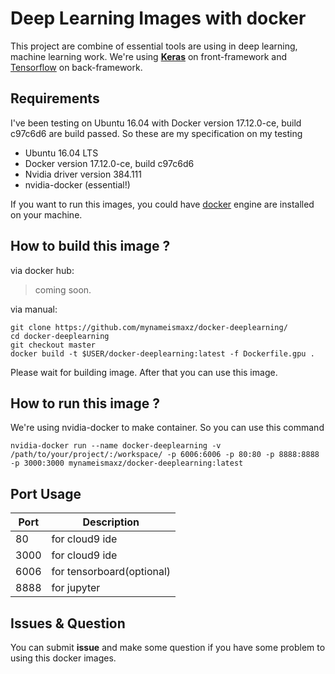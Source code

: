 # Deep Learning Images with docker
This project are combine of essential tools are using in deep learning, machine learning work. We're using **[Keras](https://keras.io/)** on front-framework and [Tensorflow](https://www.tensorflow.org/) on back-framework.

## Requirements
I've been testing on Ubuntu 16.04 with Docker version 17.12.0-ce, build c97c6d6 are build passed. So these are my specification on my testing

 - Ubuntu 16.04 LTS
 - Docker version 17.12.0-ce, build c97c6d6
 - Nvidia driver version 384.111
 - nvidia-docker (essential!)

If you want to run this images, you could have [docker](https://www.docker.com/) engine are installed on your machine.
## How to build this image ?

via docker hub:

> coming soon.

via manual:

    git clone https://github.com/mynameismaxz/docker-deeplearning/
    cd docker-deeplearning
    git checkout master
    docker build -t $USER/docker-deeplearning:latest -f Dockerfile.gpu .
Please wait for building image. After that you can use this image.

## How to run this image ?
We're using nvidia-docker to make container. So you can use this command

    nvidia-docker run --name docker-deeplearning -v /path/to/your/project/:/workspace/ -p 6006:6006 -p 80:80 -p 8888:8888 -p 3000:3000 mynameismaxz/docker-deeplearning:latest

## Port Usage
|Port| Description  |
|--|--|
| 80 | for cloud9 ide |
| 3000 | for cloud9 ide |
| 6006 | for tensorboard(optional) |
| 8888 | for jupyter |


## Issues & Question

You can submit **issue** and make some question if you have some problem to using this docker images.
